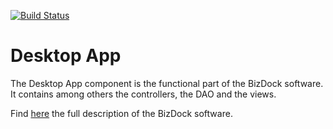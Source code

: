 [![Build Status](https://travis-ci.org/theAgileFactory/maf-desktop-app.svg?branch=master)](https://travis-ci.org/theAgileFactory/maf-desktop-app)

# Desktop App
The Desktop App component is the functional part of the BizDock software. It contains among others the controllers, the DAO and the views.

Find <a href="https://help.bizdock.io/doku.php">here</a> the full description of the BizDock software.
